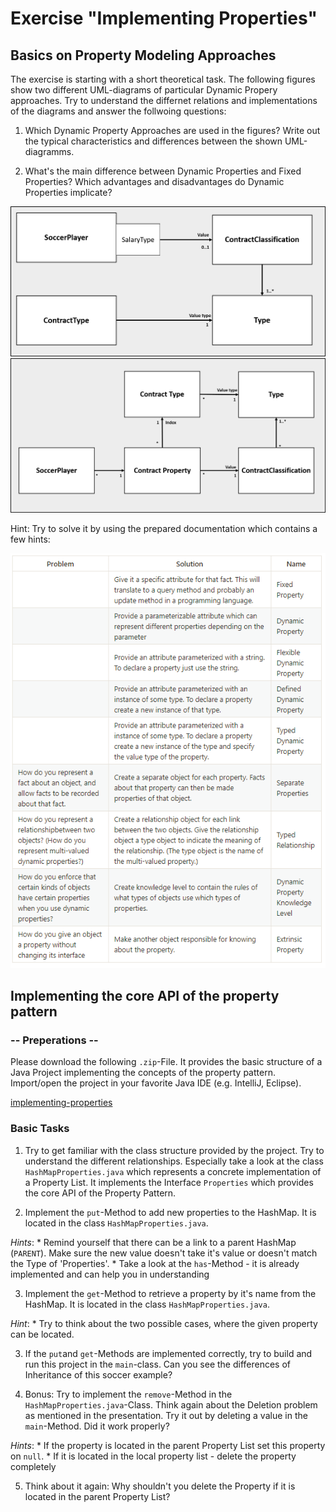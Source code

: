 # Exercise "Implementing Properties"

## Basics on Property Modeling Approaches

The exercise is starting with a short theoretical task. The following figures show two different UML-diagrams of particular Dynamic Propery approaches. 
Try to understand the differnet relations and implementations of the diagrams and answer the follwoing questions: 

1. Which Dynamic Property Approaches are used in the figures? Write out the typical characteristics and differences between the shown UML-diagramms.

2. What's the main difference between Dynamic Properties and Fixed Properties? Which advantages and disadvantages do Dynamic Properties implicate?

![uml1](figures/uml1.png)
![uml2](figures/uml2.png)

Hint: Try to solve it by using the prepared documentation which contains a few hints: 

![table](figures/PropertyApproaches.png)


## Implementing the core API of the property pattern

### -- Preperations --

Please download the following `.zip`-File. It provides the basic structure of a Java Project implementing the concepts of the property pattern. Import/open the project in your favorite Java IDE (e.g. IntelliJ, Eclipse).

[implementing-properties](https://goo.gl/MqXuPF)

### Basic Tasks

1. Try to get familiar with the class structure provided by the project. Try to understand the different relationships. Especially take a look at the class `HashMapProperties.java` which represents a concrete implementation of a Property List. It implements the Interface `Properties` which provides the core API of the Property Pattern.  

2.  Implement the `put`-Method to add new properties to the HashMap. It is located in the class `HashMapProperties.java`.

_Hints_: 
	* Remind yourself that there can be a link to a parent HashMap (`PARENT`). Make sure the new value doesn't take it's value or doesn't match the Type of 'Properties'.
	* Take a look at the `has`-Method - it is already implemented and can help you in understanding 

3. Implement the `get`-Method to retrieve a property by it's name from the HashMap. It is located in the class `HashMapProperties.java`.

_Hint_:
	* Try to think about the two possible cases, where the given property can be located.


3. If the `put`and `get`-Methods are implemented correctly, try to build and run this project in the `main`-class. Can you see the differences of Inheritance of this soccer example?  

4. Bonus: Try to implement the `remove`-Method in the `HashMapProperties.java`-Class. Think again about the Deletion problem as mentioned in the presentation. Try it out by deleting a value in the `main`-Method. Did it work properly?

_Hints_:
	* If the property is located in the parent Property List set this property on `null`. 
	* If it is located in the local property list - delete the property completely

5. Think about it again: Why shouldn't you delete the Property if it is located in the parent Property List?

